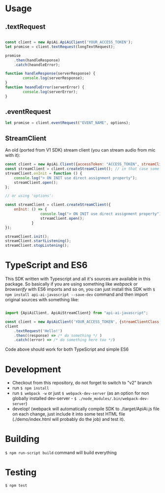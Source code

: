 # Usage

## .textRequest

```javascript

const client = new ApiAi.ApiAiClient('YOUR_ACCESS_TOKEN');
let promise = client.textRequest(longTextRequest);

promise
    .then(handleResponse)
    .catch(heandleError);

function handleResponse(serverResponse) {
        console.log(serverResponse);
}
function heandleError(serverError) {
        console.log(serverError);
}
```

## .eventRequest

```javascript
let promise = client.eventRequest("EVENT_NAME", options);
```

## StreamClient

An old (ported from V1 SDK) stream client (you can stream audio from mic with it):

```javascript
const client = new ApiAi.Client({accessToken: "ACCESS_TOKEN", streamClientClass: ApiAi.ApiAiStreamClient});
const streamClient = client.createStreamClient(); // in that case some default settings will be applied
streamClient.onInit = function () {
    console.log("> ON INIT use direct assignment property");
    streamClient.open();
};

// or using 'options': 

const streamClient = client.createStreamClient({
    onInit: () => {
                console.log("> ON INIT use direct assignment property");
                streamClient.open();
            }
});

streamClient.init();
streamClient.startListening();
streamClient.stopListening();
```

# TypeScript and ES6

This SDK written with Typescript and all it's sources are available in this package. So basically if you are using something like *webpack* or *browserify* with ES6 imports and so on, you can just install this SDK with `$ npm install api-ai-javascript --save-dev` command and then import original sources with something like:

```javascript

import {ApiAiClient, ApiAiStreamClient} from "api-ai-javascript";

const client = new ApiAiClient('YOUR_ACCESS_TOKEN', {streamClientClass: ApiAiStreamClient});
client
    .textRequest('Hello!')
    .then((response) => /* do something */ )
    .catch((error) => /* do something here too */)

```

Code above should work for both TypeScript and simple ES6

# Development

* Checkout from this repository, do not forget to switch to "v2" branch
* run `$ npm install`
* run `$ webpack -w` or just `$ webpack-dev-server` (as an option for non globally installed dev-server - `$ ./node_modules/.bin/webpack-dev-server`)
* develop! (webpack will automatically compile SDK to ./target/ApiAi.js file on each change, just include it into some test HTML file (./demo/index.html will probably do the job) and test it).

# Building

`$ npm run-script build` command will build everything

# Testing

`$ npm test`
